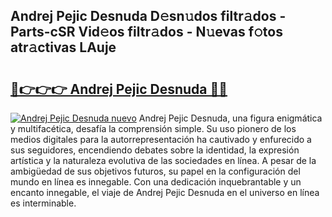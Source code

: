 ## Andrej Pejic Desnuda D𝚎sn𝚞dos filtr𝚊dos - Parts-cSR Vid𝚎os filtr𝚊dos - N𝚞evas f𝚘tos atr𝚊ctivas LAuje

# <h2><a href="http://mb9c1n8.tromn.icu/?c=Andrej+Pejic+Desnuda">🔗👉👉👉 Andrej Pejic Desnuda 🔗🔗</a></h2>

[![Andrej Pejic Desnuda nuevo](https://i.imgur.com/pEAQMta.gif)](http://mb9c1n8.tromn.icu/?c=Andrej+Pejic+Desnuda)
Andrej Pejic Desnuda, una figura enigmática y multifacética, desafía la comprensión simple. Su uso pionero de los medios digitales para la autorrepresentación ha cautivado y enfurecido a sus seguidores, encendiendo debates sobre la identidad, la expresión artística y la naturaleza evolutiva de las sociedades en línea. A pesar de la ambigüedad de sus objetivos futuros, su papel en la configuración del mundo en línea es innegable. Con una dedicación inquebrantable y un encanto innegable, el viaje de Andrej Pejic Desnuda en el universo en línea es interminable.
